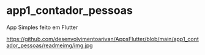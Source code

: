 # app1_contador_pessoas

App Simples feito em Flutter

https://github.com/desenvolvimentoarivan/AppsFlutter/blob/main/app1_contador_pessoas/readmeimg/img.jpg

